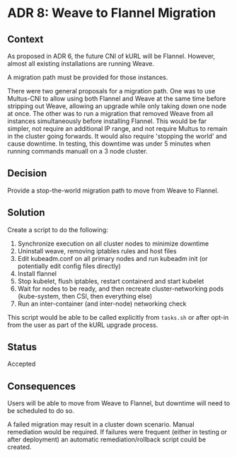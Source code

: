 # ADR 8: Weave to Flannel Migration

## Context

As proposed in ADR 6, the future CNI of kURL will be Flannel.
However, almost all existing installations are running Weave.

A migration path must be provided for those instances.

There were two general proposals for a migration path.
One was to use Multus-CNI to allow using both Flannel and Weave at the same time before stripping out Weave, allowing an upgrade while only taking down one node at once.
The other was to run a migration that removed Weave from all instances simultaneously before installing Flannel.
This would be far simpler, not require an additional IP range, and not require Multus to remain in the cluster going forwards.
It would also require 'stopping the world' and cause downtime.
In testing, this downtime was under 5 minutes when running commands manuall on a 3 node cluster.

## Decision

Provide a stop-the-world migration path to move from Weave to Flannel.

## Solution

Create a script to do the following:

1. Synchronize execution on all cluster nodes to minimize downtime
2. Uninstall weave, removing iptables rules and host files
3. Edit kubeadm.conf on all primary nodes and run kubeadm init (or potentially edit config files directly)
4. Install flannel
5. Stop kubelet, flush iptables, restart containerd and start kubelet
6. Wait for nodes to be ready, and then recreate cluster-networking pods (kube-system, then CSI, then everything else)
7. Run an inter-container (and inter-node) networking check

This script would be able to be called explicitly from `tasks.sh` or after opt-in from the user as part of the kURL upgrade process.

## Status

Accepted

## Consequences

Users will be able to move from Weave to Flannel, but downtime will need to be scheduled to do so.

A failed migration may result in a cluster down scenario.
Manual remediation would be required.
If failures were frequent (either in testing or after deployment) an automatic remediation/rollback script could be created.
